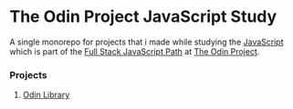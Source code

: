 # The Odin Project JavaScript Study

A single monorepo for projects that i made while studying the [JavaScript](https://www.theodinproject.com/paths/full-stack-javascript/courses/javascript/) which is part of the [Full Stack JavaScript Path](https://www.theodinproject.com/paths/full-stack-javascript/) at [The Odin Project](https://www.theodinproject.com/).

### Projects

1. [Odin Library](https://hussein-m-kandil.github.io/top-javascript/odin-library/index.html)
